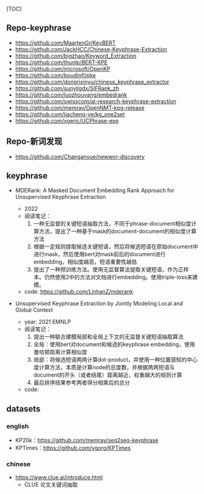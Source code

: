 [TOC]





## Repo-keyphrase

- https://github.com/MaartenGr/KeyBERT
- https://github.com/JackHCC/Chinese-Keyphrase-Extraction
- https://github.com/bigzhao/Keyword_Extraction
- https://github.com/thunlp/BERT-KPE
- https://github.com/microsoft/OpenKP
- https://github.com/boudinfl/pke
- https://github.com/dongrixinyu/chinese_keyphrase_extractor
- https://github.com/sunyilgdx/SIFRank_zh
- https://github.com/luozhouyang/embedrank
- https://github.com/swisscom/ai-research-keyphrase-extraction
- https://github.com/memray/OpenNMT-kpg-release
- https://github.com/jiacheng-ye/kg_one2set
- https://github.com/xgeric/UCPhrase-exp


## Repo-新词发现

- https://github.com/Changanyue/newwor-discovery


## keyphrase

- MDERank: A Masked Document Embedding Rank Approach for Unsupervised Keyphrase Extraction
  - 2022
  - 阅读笔记：
    1. 一种无监督的关键短语抽取方法，不同于phrase-document相似度计算方法，提出了一种基于mask的document-document的相似度计算方法
    2. 根据一定规则提取候选关键短语，然后将候选短语在原始document中进行mask，然后使用bert对mask前后的document进行embedding，相似度越高，短语重要性越低
    3. 提出了一种预训练方法。使用无监督算法提取关键短语，作为正样本。仍然使用2中的方法对文档进行embedding。使用triple-loss来建模。
  - code: https://github.com/LinhanZ/mderank

- Unsupervised Keyphrase Extraction by Jointly Modeling Local and Global Context
  - year: 2021 EMNLP
  - 阅读笔记：
      1. 提出一种联合建模局部和全局上下文的无监督关键短语抽取算法
      2. 全局：使用bert对document和候选的keyphrase embedding，使用曼哈顿距离计算相似度
      3. 局部：将候选短语两两计算dot-product，并使用一种位置感知的中心度计算方法，本质是计算node的总度数，并根据两两短语与document的开头（或者结尾）距离越近，权重越大的规则计算
      4. 最后排序结果参考两者得分相乘后的总分
  - code: 


## datasets

### english
- KP20k：https://github.com/memray/seq2seq-keyphrase
- KPTimes：https://github.com/ygorg/KPTimes

### chinese
- https://www.clue.ai/introduce.html
  - CLUE 论文关键词抽取